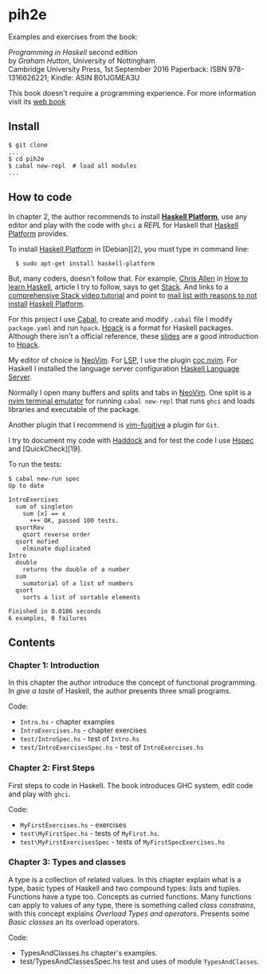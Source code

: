 # pih2e

Examples and exercises from the book:

  *Programming in Haskell* second edition  
  by *Graham Hutton*, University of Nottingham  
  Cambridge University Press, 1st September 2016
  Paperback: ISBN 978-1316626221; Kindle: ASIN B01JGMEA3U

This book doesn't require a programming experience. For more information visit its
[web book][1]

[1]: (http://www.cs.nott.ac.uk/~pszgmh/pih.html).

## Install

~~~
$ git clone 
...
$ cd pih2e 
$ cabal new-repl  # load all modules
...
~~~

## How to code

In chapter 2, the author recommends to install **[Haskell Platform][1]**,
use any editor and play with the code with `ghci` a *REPL* for Haskell
that [Haskell Platform][1] provides.

To install [Haskell Platform][1] in [Debian][2], you must type in command line:

~~~
  $ sudo apt-get install haskell-platform
~~~

But, many coders, doesn't follow that. For example, [Chris Allen][3] in [How
to learn Haskell][4], article I try to follow, says to get [Stack][5].
And links to a [comprehensive Stack video tutorial][6] and point to [mail list
with reasons to not install][7] [Haskell Platform][1].

For this project I use [Cabal][8], to create and modify `.cabal` file I
modify `package.yaml` and run `hpack`. [Hpack][9] is a format for Haskell
packages. Although there isn't a official reference, these [slides][10]
are a good introduction to [Hpack][9].

My editor of choice is [NeoVim][11]. For [LSP][12], I use the plugin
[coc.nvim][13]. For Haskell I installed the language server configuration
[Haskell Language Server][14].

Normally I open many buffers and splits and tabs in [NeoVim][11]. One 
split is a [nvim terminal emulator][15] for running `cabal new-repl` 
that runs `ghci` and loads libraries and executable of the package.

Another plugin that I recommend is [vim-fugitive][16] a plugin for `Git`.

I try to document my code with [Haddock][17] and for test the code I use
[Hspec][18] and [QuickCheck][19].

To run the tests:

~~~
$ cabal new-run spec
Up to date

IntroExercises
  sum of singleton
    sum [x] == x
      +++ OK, passed 100 tests.
  qsortRev
    qsort reverse order
  qsort mofied
    elminate duplicated
Intro
  double
    returns the double of a number
  sum
    sumatorial of a list of numbers
  qsort
    sorts a list of sortable elements

Finished in 0.0186 seconds
6 examples, 0 failures
~~~

[3]: https://github.com/bitemyapp
[4]: https://github.com/bitemyapp/learnhaskell
[5]: https://docs.haskellstack.org/en/stable/README/
[6]: https://youtu.be/sRonIB8ZStw
[7]: https://mail.haskell.org/pipermail/haskell-community/2015-September/000014.html
[8]: <https://www.haskell.org/cabal/> "Cabal: Common Architecture for Building Application and Libraries"
[9]: https://github.com/sol/hpack#readme
[10]: http://typeful.net/talks/hpack "Haskell Singapore meetup" 
[11]: https://neovim.io
[12]: https://langserver.org
[13]: https://github.com/neoclide/coc.nvim
[14]: https://github.com/haskell/haskell-language-server
[15]: https://neovim.io/doc/user/nvim_terminal_emulator.html
[16]: https://github.com/tpope/vim-fugitive
[17]: https://www.haskell.org/haddock/
[18]: https://hspec.github.io/
[17]: https://hackage.haskell.org/package/QuickCheck


## Contents

### Chapter 1: Introduction

In this chapter the author introduce the concept of functional programming.
In *give a taste* of Haskell, the author presents three small programs.

Code:
* `Intro.hs` - chapter examples
* `IntroExercises.hs` - chapter exercises
* `test/IntroSpec.hs` - test of `Intro.hs`
* `test/IntroExercisesSpec.hs` - test of `IntroExercises.hs`

### Chapter 2: First Steps

First steps to code in Haskell. The book introduces GHC system, edit code and
play with `ghci`.

Code:
* `MyFirstExercises.hs` - exercises
* `test\MyFirstSpec.hs` - tests of `MyFirst.hs`.
* `test\MyFirstExercisesSpec` - tests of `MyFirstSpecExercises.hs`
### Chapter 3: Types and classes

A type is a collection of related values. In this chapter explain
what is a type, basic types of Haskell and two compound types: lists
and tuples. Functions have a type too. Concepts as curried functions.
Many functions can apply to values of any type, there is something
called *class constrains*, with this concept explains *Overload Types
and operators*.  Presents some *Basic classes* an its overload
operators.

Code:
* TypesAndClasses.hs chapter's examples.
* test/TypesAndClassesSpec.hs test and uses of module `TypesAndClasses`.
